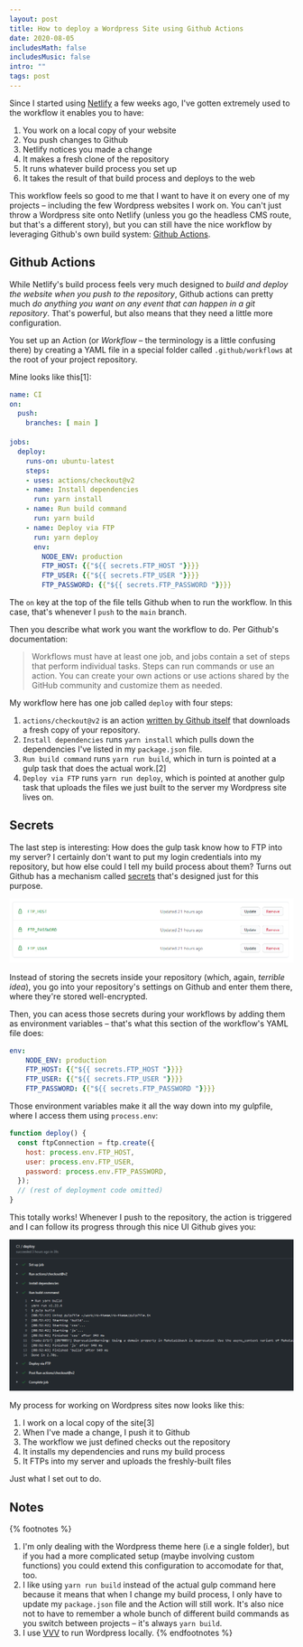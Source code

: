 ```yaml
---
layout: post
title: How to deploy a Wordpress Site using Github Actions
date: 2020-08-05
includesMath: false
includesMusic: false
intro: ""
tags: post
---
```


Since I started using [Netlify](https://www.netlify.com/) a few weeks ago, I've gotten extremely used to the workflow it enables you to have:

1. You work on a local copy of your website
2. You push changes to Github
3. Netlify notices you made a change
3. It makes a fresh clone of the repository
3. It runs whatever build process you set up
3. It takes the result of that build process and deploys to the web

This workflow feels so good to me that I want to have it on every one of my projects – including the few Wordpress websites I work on. You can't just throw a Wordpress site onto Netlify (unless you go the headless CMS route, but that's a different story), but you can still have the nice workflow by leveraging Github's own build system: [Github Actions](https://github.com/features/actions).

## Github Actions

While Netlify's build process feels very much designed to *build and deploy the website when you push to the repository*, Github actions can pretty much *do anything you want on any event that can happen in a git repository*. That's powerful, but also means that they need a little more configuration.

You set up an Action (or *Workflow* – the terminology is a little confusing there) by creating a YAML file in a special folder called ```.github/workflows``` at the root of your project repository.

Mine looks like this[1]:

```yaml
name: CI
on:
  push:
    branches: [ main ]

jobs:
  deploy:
    runs-on: ubuntu-latest
    steps:
    - uses: actions/checkout@v2
    - name: Install dependencies
      run: yarn install
    - name: Run build command
      run: yarn build
    - name: Deploy via FTP
      run: yarn deploy
      env:
        NODE_ENV: production
        FTP_HOST: {{"${{ secrets.FTP_HOST "}}}}
        FTP_USER: {{"${{ secrets.FTP_USER "}}}}
        FTP_PASSWORD: {{"${{ secrets.FTP_PASSWORD "}}}}
```

The ```on``` key at the top of the file tells Github when to run the workflow. In this case, that's whenever I ```push``` to the ```main``` branch.

Then you describe what work you want the workflow to do. Per Github's documentation:

> Workflows must have at least one job, and jobs contain a set of steps that perform individual tasks. Steps can run commands or use an action. You can create your own actions or use actions shared by the GitHub community and customize them as needed.

My workflow here has one job called ```deploy``` with four steps: 

1. ```actions/checkout@v2``` is an action [written by Github itself](https://github.com/marketplace/actions/checkout) that downloads a fresh copy of your repository.
1. ```Install dependencies``` runs ```yarn install``` which pulls down the dependencies I've listed in my ```package.json``` file.
1. ```Run build command``` runs ```yarn run build```, which in turn is pointed at a gulp task that does the actual work.[2]
1. ```Deploy via FTP``` runs ```yarn run deploy```, which is pointed at another gulp task that uploads the files we just built to the server my Wordpress site lives on.

## Secrets

The last step is interesting: How does the gulp task know how to FTP into my server? I certainly don't want to put my login credentials into my repository, but how else could I tell my build process about them? Turns out Github has a mechanism called [secrets](https://docs.github.com/en/actions/configuring-and-managing-workflows/creating-and-storing-encrypted-secrets) that's designed just for this purpose.

![Screenshot showing github secrets interface](/assets/gh-secrets.png)

Instead of storing the secrets inside your repository (which, again, *terrible idea*), you go into your repository's settings on Github and enter them there, where they're stored well-encrypted.

Then, you can acess those secrets during your workflows by adding them as environment variables – that's what this section of the workflow's YAML file does:

```yaml
env:
    NODE_ENV: production
    FTP_HOST: {{"${{ secrets.FTP_HOST "}}}}
    FTP_USER: {{"${{ secrets.FTP_USER "}}}}
    FTP_PASSWORD: {{"${{ secrets.FTP_PASSWORD "}}}}
```

Those environment variables make it all the way down into my gulpfile, where I access them using ```process.env```:

```js
function deploy() {
  const ftpConnection = ftp.create({
    host: process.env.FTP_HOST,
    user: process.env.FTP_USER,
    password: process.env.FTP_PASSWORD,
  });
  // (rest of deployment code omitted)
}
```

This totally works! Whenever I push to the repository, the action is triggered and I can follow its progress through this nice UI Github gives you:

![Screenshot of github actions interface](/assets/gh-action.png)

My process for working on Wordpress sites now looks like this:

1. I work on a local copy of the site[3]
2. When I've made a change, I push it to Github
3. The workflow we just defined checks out the repository
4. It installs my dependencies and runs my build process
5. It FTPs into my server and uploads the freshly-built files

Just what I set out to do.


## Notes
{% footnotes %}
1. I'm only dealing with the Wordpress theme here (i.e a single folder), but if you had a more complicated setup (maybe involving custom functions) you could extend this configuration to accomodate for that, too.
2. I like using ```yarn run build``` instead of the actual gulp command here because it means that when I change my build process, I only have to update my ```package.json``` file and the Action will still work. It's also nice not to have to remember a whole bunch of different build commands as you switch between projects – it's always ```yarn build```.
3. I use [VVV](https://github.com/Varying-Vagrant-Vagrants/VVV) to run Wordpress locally.
{% endfootnotes %}